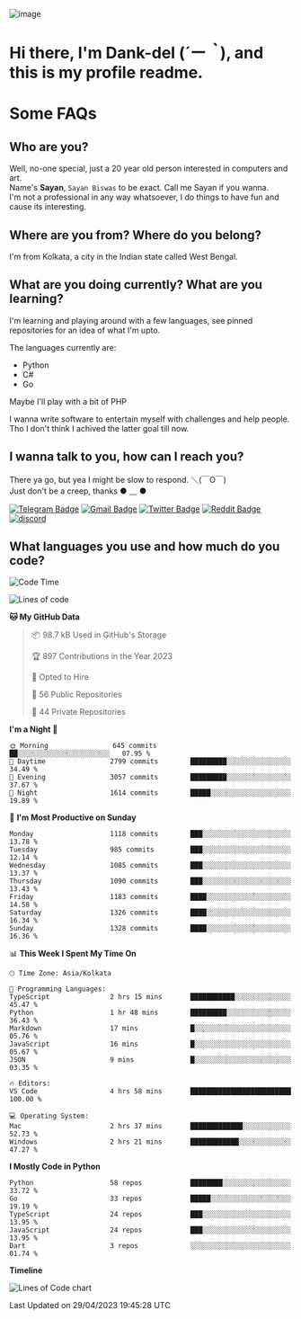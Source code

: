 ![image](https://user-images.githubusercontent.com/63096193/125182844-29f20800-e22f-11eb-8dc9-b0f2d29647bb.png)

# **Hi there, I'm Dank-del (*´ー｀*), and this is my profile readme.**
<!--  [![Profile views](https://gpvc.arturio.dev/dank-del)](https://github.com/dank-del) -->
# Some FAQs

## **Who are you?**

Well, no-one special, just a 20 year old person interested in computers and art. \
Name's **Sayan**, `Sayan Biswas` to be exact. Call me Sayan if you wanna. \
I'm not a professional in any way whatsoever, I do things to have fun and cause its interesting.

## **Where are you from? Where do you belong?**

I'm from Kolkata, a city in the Indian state called West Bengal.

## **What are you doing currently? What are you learning?**

I'm learning and playing around with a few languages, see pinned repositories for an idea of what I'm upto.

The languages currently are:

- Python
- C#
- Go

Maybe I'll play with a bit of PHP

I wanna write software to entertain myself with challenges and help people. \
Tho I don't think I achived the latter goal till now.

<!--## **Eww, I see a weeb profile.**

Can't help it, it's the best way to hide my face on this account
> Why do people hate weebs .-.

## **Cool, what more interests you?**

My interests are quite, weird. They're scattered all over the place. \
I've been fascinated by music and have studied it since the age of 6, I've performed on stage and on air but yeah now I've been away from that. I specialize in key instruments. \
Another thing that interests me is Media Production, aka, working with audio, video and broadcasting media.

> I just like art in general. also feeds the reason of me being obsessed with Japanese drawings (⋟ ﹏ ⋞)-->

## **I wanna talk to you, how can I reach you?**

There ya go, but yea I might be slow to respond. ＼(￣O￣) \
Just don't be a creep, thanks ● ﹏ ●

[![Telegram Badge](https://img.shields.io/badge/-dank_as_fuck-1ca0f1?style=flat-square&logo=telegram&logoColor=white&link=https://t.me/dank_as_fuck)](https://t.me/dank_as_fuck)
[![Gmail Badge](https://img.shields.io/badge/-sayan@asia.com-c14438?style=flat-square&logo=Gmail&logoColor=white&link=mailto:sayan@asia.com)](mailto:sayan@asia.com)
[![Twitter Badge](https://img.shields.io/twitter/follow/TheDankDel?style=social)](https://twitter.com/TheDankDel)
[![Reddit Badge](https://img.shields.io/reddit/user-karma/combined/dank_as_fuck_?style=social)](https://www.reddit.com/user/dank_as_fuck_/)
[![discord](https://discord-md-badge.vercel.app/api/shield/506536929152466945?style=social)](https://discordapp.com/users/506536929152466945)

## **What languages you use and how much do you code?**

<!--START_SECTION:waka-->
![Code Time](http://img.shields.io/badge/Code%20Time-1%2C142%20hrs%2033%20mins-blue)

![Lines of code](https://img.shields.io/badge/From%20Hello%20World%20I%27ve%20Written-4.4%20million%20lines%20of%20code-blue)

**🐱 My GitHub Data** 

> 📦 98.7 kB Used in GitHub's Storage 
 > 
> 🏆 897 Contributions in the Year 2023
 > 
> 💼 Opted to Hire
 > 
> 📜 56 Public Repositories 
 > 
> 🔑 44 Private Repositories 
 > 
**I'm a Night 🦉** 

```text
🌞 Morning                645 commits         ██░░░░░░░░░░░░░░░░░░░░░░░   07.95 % 
🌆 Daytime                2799 commits        █████████░░░░░░░░░░░░░░░░   34.49 % 
🌃 Evening                3057 commits        █████████░░░░░░░░░░░░░░░░   37.67 % 
🌙 Night                  1614 commits        █████░░░░░░░░░░░░░░░░░░░░   19.89 % 
```
📅 **I'm Most Productive on Sunday** 

```text
Monday                   1118 commits        ███░░░░░░░░░░░░░░░░░░░░░░   13.78 % 
Tuesday                  985 commits         ███░░░░░░░░░░░░░░░░░░░░░░   12.14 % 
Wednesday                1085 commits        ███░░░░░░░░░░░░░░░░░░░░░░   13.37 % 
Thursday                 1090 commits        ███░░░░░░░░░░░░░░░░░░░░░░   13.43 % 
Friday                   1183 commits        ████░░░░░░░░░░░░░░░░░░░░░   14.58 % 
Saturday                 1326 commits        ████░░░░░░░░░░░░░░░░░░░░░   16.34 % 
Sunday                   1328 commits        ████░░░░░░░░░░░░░░░░░░░░░   16.36 % 
```


📊 **This Week I Spent My Time On** 

```text
🕑︎ Time Zone: Asia/Kolkata

💬 Programming Languages: 
TypeScript               2 hrs 15 mins       ███████████░░░░░░░░░░░░░░   45.47 % 
Python                   1 hr 48 mins        █████████░░░░░░░░░░░░░░░░   36.43 % 
Markdown                 17 mins             █░░░░░░░░░░░░░░░░░░░░░░░░   05.76 % 
JavaScript               16 mins             █░░░░░░░░░░░░░░░░░░░░░░░░   05.67 % 
JSON                     9 mins              █░░░░░░░░░░░░░░░░░░░░░░░░   03.35 % 

🔥 Editors: 
VS Code                  4 hrs 58 mins       █████████████████████████   100.00 % 

💻 Operating System: 
Mac                      2 hrs 37 mins       █████████████░░░░░░░░░░░░   52.73 % 
Windows                  2 hrs 21 mins       ████████████░░░░░░░░░░░░░   47.27 % 
```

**I Mostly Code in Python** 

```text
Python                   58 repos            ████████░░░░░░░░░░░░░░░░░   33.72 % 
Go                       33 repos            █████░░░░░░░░░░░░░░░░░░░░   19.19 % 
TypeScript               24 repos            ███░░░░░░░░░░░░░░░░░░░░░░   13.95 % 
JavaScript               24 repos            ███░░░░░░░░░░░░░░░░░░░░░░   13.95 % 
Dart                     3 repos             ░░░░░░░░░░░░░░░░░░░░░░░░░   01.74 % 
```



**Timeline**

![Lines of Code chart](https://raw.githubusercontent.com/Dank-del/Dank-del/main/assets/bar_graph.png)


 Last Updated on 29/04/2023 19:45:28 UTC
<!--END_SECTION:waka-->

<!--## **Can I stalk your spotify?**

Um sure.

![OwO Spotify](https://spotify-recently-played-readme.vercel.app/api?user=31fdrsslnr7nvq4ytqwtw7c4rxfm&count=5)-->
